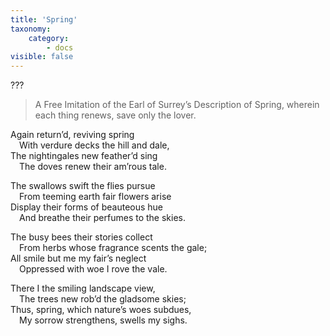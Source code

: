 ```yaml
---
title: 'Spring'
taxonomy:
    category:
        - docs
visible: false
---
```


<div class="author">???</div>

> A Free Imitation of the Earl of Surrey’s Description of Spring, wherein each thing renews, save only the lover.

Again return’d, reviving spring  
&emsp;With verdure decks the hill and dale,  
The nightingales new feather’d sing  
&emsp;The doves renew their am’rous tale.

The swallows swift the flies pursue  
&emsp;From teeming earth fair flowers arise  
Display their forms of beauteous hue  
&emsp;And breathe their perfumes to the skies.  

The busy bees their stories collect  
&emsp;From herbs whose fragrance scents the gale;  
All smile but me my fair’s neglect  
&emsp;Oppressed with woe I rove the vale.

There I the smiling landscape view,  
&emsp;The trees new rob’d the gladsome skies;  
Thus, spring, which nature’s woes subdues,  
&emsp;My sorrow strengthens, swells my sighs.
